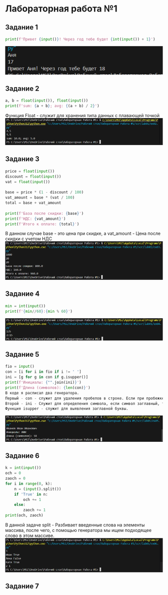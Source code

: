 # **Лабораторная работа №1**
## Задание 1
```python
print(f'Привет {input()}! Через год тебе будет {int(input()) + 1}')
```
![image01](images/lab01/image01.png)
## Задание 2 
```python
a, b = float(input()), float(input())
print(f'sum: {a + b}; avg: {(a + b) / 2}')
```
Функция Float - служит для хранения типа данных с плавающей точкой 
![image02](images/lab01/image02.png)
## Задание 3 
```python
price = float(input())
discount = float(input())
vat = float(input())

base = price * (1 - discount / 100)
vat_amount = base * (vat / 100)
total = base + vat_amount

print(f'База после скидки: {base}')
print(f'НДС: {vat_amount}')
print(f'Итого к оплате: {total}')
```
В данном случае base - это цена при скидке, а vat_amount - Цена после скидки с учетом НДС
![image03](images/lab01/image03.png)
## Задание 4 
```python
min = int(input())
print(f'{min//60}:{min % 60}')
```
![image04](images/lab01/image04.png)
## Задание 5
```python
fio = input()
con = [i for i in fio if i != ' ']
ini = [g for g in con if g.isupper()]
print(f'Инициалы: {"".join(ini)}')
print(f'Длина (символов): {len(con)}')
В коде я расписал два генератора. 
Первый - con - служит для удаления пробелов в строке. Если при пробежке по строке, геник видит пробел, он исключает его из последовательности.
Второй - ini - Служит для определения символа, если символ заглавный, то он остается в строке. 
Функция isupper - служит для выявления заглавной буквы.
```
![image05](images/lab01/image05.png)
## Задание 6
```python
k = int(input())
och = 0
zaoch = 0
for i in range(0, k):
    n = (input().split())
    if 'True' in n:
        och += 1
    else:
        zaoch += 1
print(och, zaoch)
```
В данной задаче split - Разбивает введенные слова на элементы массива, после чего, с помощью генератора мы ищем подходящее слово в этом массиве.
![image06](images/lab01/image06.png)
## Задание 7



